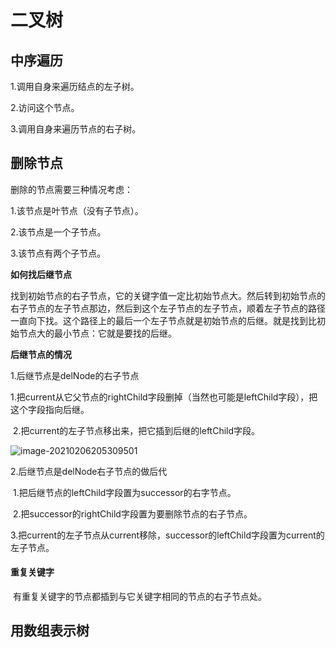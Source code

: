 # 二叉树

## 中序遍历

1.调用自身来遍历结点的左子树。

2.访问这个节点。

3.调用自身来遍历节点的右子树。

## 删除节点

删除的节点需要三种情况考虑：

1.该节点是叶节点（没有子节点）。

2.该节点是一个子节点。

3.该节点有两个子节点。

**如何找后继节点**

找到初始节点的右子节点，它的关键字值一定比初始节点大。然后转到初始节点的右子节点的左子节点那边，然后到这个左子节点的左子节点，顺着左子节点的路径一直向下找。这个路径上的最后一个左子节点就是初始节点的后继。就是找到比初始节点大的最小节点：它就是要找的后继。

**后继节点的情况**

1.后继节点是delNode的右子节点

​	1.把current从它父节点的rightChild字段删掉（当然也可能是leftChild字段），把这个字段指向后继。

​	2.把current的左子节点移出来，把它插到后继的leftChild字段。

![image-20210206205309501](C:\Users\20438\AppData\Roaming\Typora\typora-user-images\image-20210206205309501.png)

2.后继节点是delNode右子节点的做后代

​	1.把后继节点的leftChild字段置为successor的右字节点。

​	2.把successor的rightChild字段置为要删除节点的右子节点。

​	3.把current的左子节点从current移除，successor的leftChild字段置为current的左子节点。



#### 重复关键字

​	有重复关键字的节点都插到与它关键字相同的节点的右子节点处。

## 用数组表示树

